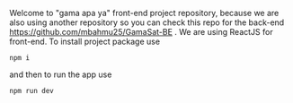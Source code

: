 Welcome to "gama apa ya" front-end project repository, because we are also using another repository so you can check this repo for the back-end https://github.com/mbahmu25/GamaSat-BE .
We are using ReactJS for front-end.
To install project package use
```
npm i
```
and then to run the app use 
```
npm run dev
```

